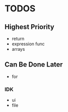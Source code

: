 # TODOS

## Highest Priority
- return
- expression func
- arrays

## Can Be Done Later
- for


### IDK
- ui
- file